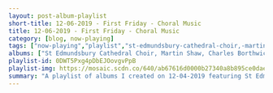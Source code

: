 ```yaml
---
layout: post-album-playlist
short-title: 12-06-2019 - First Friday - Choral Music
title: 12-06-2019 - First Friday - Choral Music
category: [blog, now-playing]
tags: ["now-playing","playlist","st-edmundsbury-cathedral-choir,-martin-shaw,-charles-borthwick,-richard-parker,-samuel-rathbone,-scott-farrell","chanticleer","john-tavener,-the-temple-church-choir,-stephen-layton","the-sixteen","boris-ord,-queens'-college-choir,-cambridge,-queens'-chapel-players,-silas-wollston","anonymous,-choir-of-king's-college,-cambridge,-david-briggs,-stephen-cleobury","martin-shaw,-the-queen's-six","robert-shaw-chorale","various-artists"]
albums: ["St Edmundsbury Cathedral Choir, Martin Shaw, Charles Borthwick, Richard Parker, Samuel Rathbone, Scott Farrell - Advent to Candlemass","Chanticleer - Our Favorite Carols","John Tavener, The Temple Church Choir, Stephen Layton - The John Tavener Collection","The Sixteen - A Traditional Christmas Carol Collection, Vol. II","Boris Ord, Queens' College Choir, Cambridge, Queens' Chapel Players, Silas Wollston - And Comes The Day: Carols and Antiphons for Advent","Anonymous, Choir of King's College, Cambridge, David Briggs, Stephen Cleobury - O Come All Ye Faithful - Favourite Christmas Carols","Martin Shaw, The Queen's Six - Lo, How a Rose E'er Blooming","Robert Shaw Chorale - Christmas Hymns and Carols, Vol 1 (Expanded)","Various Artists - Christmas"]
playlist-id: 0DWT5Pxg4pDbEJOovgvPpB
playlist-img: https://mosaic.scdn.co/640/ab67616d0000b27340a8b895ce0daee7c49f6a1fab67616d0000b27359ae9a5da731f61c7d399082ab67616d0000b273623db01c436e129510dfe951ab67616d0000b2737e5f3605d732f5de36a22a5a
summary: "A playlist of albums I created on 12-04-2019 featuring St Edmundsbury Cathedral Choir, Martin Shaw, Charles Borthwick, Richard Parker, Samuel Rathbone, Scott Farrell, Chanticleer, John Tavener, The Temple Church Choir, Stephen Layton, The Sixteen, Boris Ord, Queens' College Choir, Cambridge, Queens' Chapel Players, Silas Wollston, Anonymous, Choir of King's College, Cambridge, David Briggs, Stephen Cleobury, Martin Shaw, The Queen's Six, Robert Shaw Chorale, and Various Artists"
---
```

